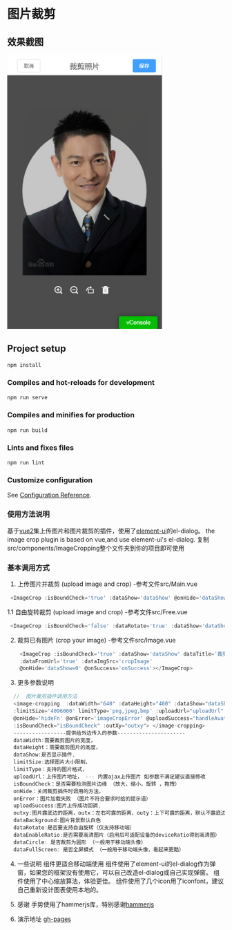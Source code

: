 # 图片裁剪

## 效果截图
<img width="360px" src="https://raw.githubusercontent.com/superchangme/ImageCropping/master/src/assets/snap2.png">

## Project setup
```
npm install
```

### Compiles and hot-reloads for development
```
npm run serve
```

### Compiles and minifies for production
```
npm run build
```

### Lints and fixes files
```
npm run lint
```

### Customize configuration
See [Configuration Reference](https://cli.vuejs.org/config/).

### 使用方法说明

基于[vue2](https://github.com/vuejs/vue)集上传图片和图片裁剪的插件，使用了[element-ui](https://github.com/ElemeFE/element/issues)的el-dialog。
the image crop plugin is based on vue,and use element-ui's el-dialog.
复制src/components/ImageCropping整个文件夹到你的项目即可使用


### 基本调用方式

1. 上传图片并裁剪 (upload image and crop) -参考文件src/Main.vue
```javascript
 <ImageCrop :isBoundCheck='true' :dataShow='dataShow' @onHide='dataShow=0' @onSuccess='onSuccess'></ImageCrop>
```
1.1 自由旋转裁剪 (upload image and crop) -参考文件src/Free.vue
```javascript
 <ImageCrop :isBoundCheck='false' :dataRotate='true' :dataShow='dataShow' @onHide='dataShow=0' @onSuccess='onSuccess'></ImageCrop>
```

2. 裁剪已有图片 (crop your image) -参考文件src/Image.vue
```javascript
    <ImageCrop :isBoundCheck='true' :dataShow='dataShow' dataTitle='裁剪照片'
    :dataFromUrl='true' :dataImgSrc='cropImage' 
    @onHide='dataShow=0' @onSuccess='onSuccess'></ImageCrop>
```

3. 更多参数说明
```javascript
  //  图片裁剪插件调用方法
  <image-cropping  :dataWidth="640" :dataHeight="480" :dataShow="dataShow" 
  :limitSize='4096000' limitType='png,jpeg,bmp' :uploadUrl="uploadUrl" 
  @onHide='hideFn' @onError='imageCropError' @uploadSuccess="handleAvatarSuccess" 
  :isBoundCheck="isBoundCheck" :outXy="outxy"> </image-cropping>
  -----------------提供给外边传入的参数----------------------
  dataWidth:需要裁剪图片的宽度，
  dataHeight：需要裁剪图片的高度，
  dataShow:是否显示插件,
  limitSize:选择图片大小限制，
  limitType：支持的图片格式，
  uploadUrl：上传图片地址， --- 内置ajax上传图片 如参数不满足建议直接修改
  isBoundCheck：是否需要检测图片边缘 （放大，缩小，旋转 ，拖拽）
  onHide：关闭裁剪插件时调用的方法，
  onError：图片加载失败 （图片不符合要求时给的提示语）
  uploadSuccess:图片上传成功回调,
  outxy:图片露底边的距离，outx：左右可露的距离，outy：上下可露的距离，默认不露底边
  dataBackground:图片背景默认白色
  dataRotate:是否要支持自由旋转（仅支持移动端）
  dataEnableRatio:是否需要高清图片（启用后可适配设备的deviceRatio得到高清图）
  dataCircle: 是否裁剪为圆形 （一般用于移动端头像）
  dataFullScreen: 是否全屏模式 （一般用于移动端头像，看起来更酷）
```

4. 一些说明
 组件更适合移动端使用
 组件使用了element-ui的el-dialog作为弹窗，如果您的框架没有使用它，可以自己改造el-dialog或自己实现弹窗。
 组件使用了中心缩放算法，体验更佳。
 组件使用了几个icon用了iconfont，建议自己重新设计图表使用本地的。

5. 感谢
手势使用了hammerjs库，特别感谢[hammerjs](https://github.com/hammerjs/hammerjs.github.io)

6. 演示地址
[gh-pages](https://superchangme.github.io/ImageCropping/)

